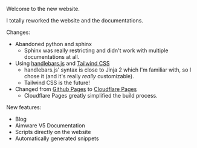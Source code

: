 
Welcome to the new website.

I totally reworked the website and the documentations.


Changes:

- Abandoned python and sphinx
  - Sphinx was really restricting and didn't work with multiple documentations at all.
- Using [handlebars.js](https://handlebarsjs.com/) and [Tailwind CSS](https://tailwindcss.com/)
  - handlebars.js' syntax is close to Jinja 2 which I'm familiar with, so I chose it (and it's really *really* customizable).
  - Tailwind CSS is the future!
- Changed from [Github Pages](https://pages.github.com) to [Cloudflare Pages](https://pages.cloudflare.com)
  - Cloudflare Pages greatly simplified the build process.


New features:

- Blog
- Aimware V5 Documentation
- Scripts directly on the website
- Automatically generated snippets
